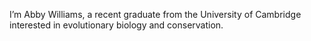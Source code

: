 I’m Abby Williams, a recent graduate from the University of Cambridge interested in evolutionary biology and conservation.

